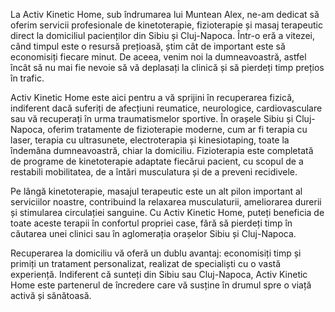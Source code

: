 La Activ Kinetic Home, sub îndrumarea lui Muntean Alex, ne-am dedicat să oferim servicii profesionale de kinetoterapie, fizioterapie și masaj terapeutic direct la domiciliul pacienților din Sibiu și Cluj-Napoca. Într-o eră a vitezei, când timpul este o resursă prețioasă, știm cât de important este să economisiți fiecare minut. De aceea, venim noi la dumneavoastră, astfel încât să nu mai fie nevoie să vă deplasați la clinică și să pierdeți timp prețios în trafic.

Activ Kinetic Home este aici pentru a vă sprijini în recuperarea fizică, indiferent dacă suferiți de afecțiuni reumatice, neurologice, cardiovasculare sau vă recuperați în urma traumatismelor sportive. În orașele Sibiu și Cluj-Napoca, oferim tratamente de fizioterapie moderne, cum ar fi terapia cu laser, terapia cu ultrasunete, electroterapia și kinesiotaping, toate la îndemâna dumneavoastră, chiar la domiciliu. Fizioterapia este completată de programe de kinetoterapie adaptate fiecărui pacient, cu scopul de a restabili mobilitatea, de a întări musculatura și de a preveni recidivele.

Pe lângă kinetoterapie, masajul terapeutic este un alt pilon important al serviciilor noastre, contribuind la relaxarea musculaturii, ameliorarea durerii și stimularea circulației sanguine. Cu Activ Kinetic Home, puteți beneficia de toate aceste terapii în confortul propriei case, fără să pierdeți timp în căutarea unei clinici sau în aglomerația orașelor Sibiu și Cluj-Napoca.

Recuperarea la domiciliu vă oferă un dublu avantaj: economisiți timp și primiți un tratament personalizat, realizat de specialiști cu o vastă experiență. Indiferent că sunteți din Sibiu sau Cluj-Napoca, Activ Kinetic Home este partenerul de încredere care vă susține în drumul spre o viață activă și sănătoasă.

